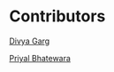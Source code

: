 # Contributors

[Divya Garg](https://github.com/divyagar)

[Priyal Bhatewara](https://github.com/priyalbhatewara123)
